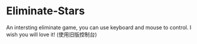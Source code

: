 # Eliminate-Stars
An intersting eliminate game, you can use keyboard and mouse to control. I wish you will love it!
(使用旧版控制台)
